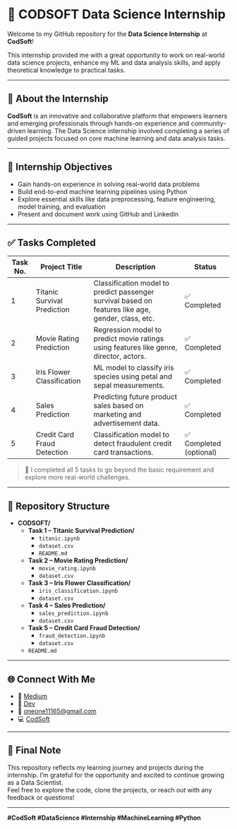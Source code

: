 # 💼 CODSOFT Data Science Internship

Welcome to my GitHub repository for the **Data Science Internship** at **CodSoft**!

This internship provided me with a great opportunity to work on real-world data science projects, enhance my ML and data analysis skills, and apply theoretical knowledge to practical tasks.

---

## 📌 About the Internship

**CodSoft** is an innovative and collaborative platform that empowers learners and emerging professionals through hands-on experience and community-driven learning. The Data Science internship involved completing a series of guided projects focused on core machine learning and data analysis tasks.

---

## 🧠 Internship Objectives

- Gain hands-on experience in solving real-world data problems
- Build end-to-end machine learning pipelines using Python
- Explore essential skills like data preprocessing, feature engineering, model training, and evaluation
- Present and document work using GitHub and LinkedIn

---

## ✅ Tasks Completed

| Task No. | Project Title                        | Description                                                                 | Status   |
|---------|--------------------------------------|-----------------------------------------------------------------------------|----------|
| 1       | Titanic Survival Prediction          | Classification model to predict passenger survival based on features like age, gender, class, etc. | ✅ Completed |
| 2       | Movie Rating Prediction              | Regression model to predict movie ratings using features like genre, director, actors. | ✅ Completed |
| 3       | Iris Flower Classification           | ML model to classify iris species using petal and sepal measurements.       | ✅ Completed |
| 4       | Sales Prediction                     | Predicting future product sales based on marketing and advertisement data.  | ✅ Completed |
| 5       | Credit Card Fraud Detection          | Classification model to detect fraudulent credit card transactions.         | ✅ Completed (optional) |

> 📌 I completed all 5 tasks to go beyond the basic requirement and explore more real-world challenges.

---

## 📂 Repository Structure

- **CODSOFT/**
  - **Task 1 – Titanic Survival Prediction/**
    - `titanic.ipynb`
    - `dataset.csv`
    - `README.md`
  - **Task 2 – Movie Rating Prediction/**
    - `movie_rating.ipynb`
    - `dataset.csv`
  - **Task 3 – Iris Flower Classification/**
    - `iris_classification.ipynb`
    - `dataset.csv`
  - **Task 4 – Sales Prediction/**
    - `sales_prediction.ipynb`
    - `dataset.csv`
  - **Task 5 – Credit Card Fraud Detection/**
    - `fraud_detection.ipynb`
    - `dataset.csv`
  - `README.md`


------

## 🌐 Connect With Me

- 🔗 [Medium](https://medium.com/@oneone11165)
- 🔗 [Dev](https://dev.to/codestory__)
- 📧 oneone11165@gmail.com
- 💻 [CodSoft](https://www.codsoft.in)

---

## 🏁 Final Note

This repository reflects my learning journey and projects during the internship. I’m grateful for the opportunity and excited to continue growing as a Data Scientist.  
Feel free to explore the code, clone the projects, or reach out with any feedback or questions!

---

**#CodSoft #DataScience #Internship #MachineLearning #Python**


